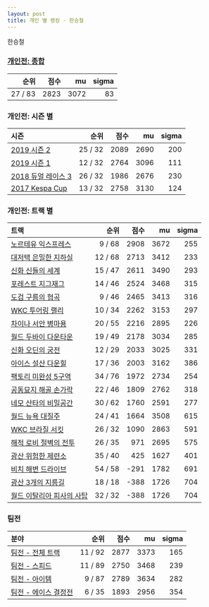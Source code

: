 ```yaml
---
layout: post
title: 개인 별 랭킹 - 한승철
---
```


한승철

### [개인전: 종합](../singles-full)

| 순위 | 점수 | mu | sigma |
|---:|---:|---:|---:|
| 27 / 83 | 2823 | 3072 | 83 |

### 개인전: 시즌 별

| 시즌 | 순위 | 점수 | mu | sigma |
|:---|---:|---:|---:|---:|
| [2019 시즌 2](../singles-s2019_2) | 25 / 32 | 2089 | 2690 | 200 |
| [2019 시즌 1](../singles-s2019_1) | 12 / 32 | 2764 | 3096 | 111 |
| [2018 듀얼 레이스 3](../singles-s2018_1) | 26 / 32 | 1986 | 2676 | 230 |
| [2017 Kespa Cup](../singles-s2017_2) | 13 / 32 | 2758 | 3130 | 124 |

### 개인전: 트랙 별

| 트랙 | 순위 | 점수 | mu | sigma |
|:---|---:|---:|---:|---:|
| [노르테유 익스프레스](../noex) | 9 / 68 | 2908 | 3672 | 255 |
| [대저택 은밀한 지하실](../jeotaek) | 12 / 68 | 2713 | 3412 | 233 |
| [신화 신들의 세계](../shinsegye) | 15 / 47 | 2611 | 3490 | 293 |
| [포레스트 지그재그](../zigzag) | 14 / 46 | 2524 | 3468 | 315 |
| [도검 구름의 협곡](../hyupgog) | 9 / 46 | 2465 | 3413 | 316 |
| [WKC 투어링 랠리](../rally) | 10 / 34 | 2262 | 3153 | 297 |
| [차이나 서안 병마용](../byeongma) | 20 / 55 | 2216 | 2895 | 226 |
| [월드 두바이 다운타운](../dubai) | 19 / 49 | 2178 | 3034 | 285 |
| [신화 오딘의 궁전](../odin) | 12 / 29 | 2033 | 3025 | 331 |
| [아이스 설산 다운힐](../seolsan) | 17 / 36 | 2003 | 3162 | 386 |
| [팩토리 미완성 5구역](../district5) | 34 / 76 | 1972 | 2734 | 254 |
| [공동묘지 해골 손가락](../haeson) | 22 / 46 | 1809 | 2762 | 318 |
| [네모 산타의 비밀공간](../santa) | 30 / 62 | 1760 | 2591 | 277 |
| [월드 뉴욕 대질주](../newyork) | 24 / 41 | 1664 | 3508 | 615 |
| [WKC 브라질 서킷](../brazil) | 26 / 32 | 1090 | 2863 | 591 |
| [해적 로비 절벽의 전투](../lobby) | 26 / 35 | 971 | 2695 | 575 |
| [광산 위험한 제련소](../jeryeonso) | 35 / 40 | 425 | 1627 | 401 |
| [비치 해변 드라이브](../haebyun) | 54 / 58 | -291 | 1782 | 691 |
| [광산 3개의 지름길](../gwangsamji) | 18 / 18 | -388 | 1726 | 704 |
| [월드 이탈리아 피사의 사탑](../pizza) | 32 / 32 | -388 | 1726 | 704 |

### 팀전

| 분야 | 순위 | 점수 | mu | sigma |
|:---|---:|---:|---:|---:|
| [팀전 - 전체 트랙](../team-full) | 11 / 92 | 2877 | 3373 | 165 |
| [팀전 - 스피드](../team-speed) | 11 / 89 | 2750 | 3468 | 239 |
| [팀전 - 아이템](../team-item) | 9 / 87 | 2789 | 3634 | 282 |
| [팀전 - 에이스 결정전](../team-ace) | 6 / 35 | 1893 | 2956 | 354 |
